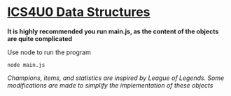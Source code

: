 # [ICS4U0 Data Structures](https://github.com/johnfraserss/ICS4U/wiki/Data-Structures)

**It is highly recommended you run main.js, as the content of the objects are quite complicated**

Use node to run the program

```
node main.js
```

_Champions, items, and statistics are inspired by League of Legends. Some modifications are made to simplify the implementation of these objects_
